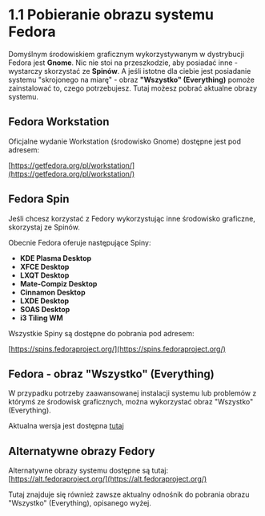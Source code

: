 # 1.1 Pobieranie obrazu systemu Fedora
Domyślnym środowiskiem graficznym wykorzystywanym w dystrybucji Fedora jest **Gnome**. Nic nie stoi na przeszkodzie, aby posiadać inne - wystarczy skorzystać ze **Spinów**. A jeśli istotne dla ciebie jest posiadanie systemu "skrojonego na miarę" - obraz **"Wszystko" (Everything)** pomoże zainstalować to, czego potrzebujesz. Tutaj możesz pobrać aktualne obrazy systemu.

## Fedora Workstation
Oficjalne wydanie Workstation (środowisko Gnome) dostępne jest pod adresem:

[https://getfedora.org/pl/workstation/](https://getfedora.org/pl/workstation/)

## Fedora Spin
Jeśli chcesz korzystać z Fedory wykorzystując inne środowisko graficzne, skorzystaj ze Spinów.

Obecnie Fedora oferuje następujące Spiny:
- **KDE Plasma Desktop**
- **XFCE Desktop**
- **LXQT Desktop**
- **Mate-Compiz Desktop**
- **Cinnamon Desktop**
- **LXDE Desktop**
- **SOAS Desktop**
- **i3 Tiling WM**

Wszystkie Spiny są dostępne do pobrania pod adresem:

[https://spins.fedoraproject.org/](https://spins.fedoraproject.org/)

## Fedora - obraz "Wszystko" (Everything)
W przypadku potrzeby zaawansowanej instalacji systemu lub problemów z którymś ze środowisk graficznych, można wykorzystać obraz "Wszystko" (Everything).

Aktualna wersja jest dostępna [tutaj](https://mirror.karneval.cz/pub/linux/fedora/linux/releases/35/Everything/x86_64/iso/)

## Alternatywne obrazy Fedory
Alternatywne obrazy systemu dostępne są tutaj:
[https://alt.fedoraproject.org/](https://alt.fedoraproject.org/)

Tutaj znajduje się również zawsze aktualny odnośnik do pobrania obrazu "Wszystko" (Everything), opisanego wyżej.
